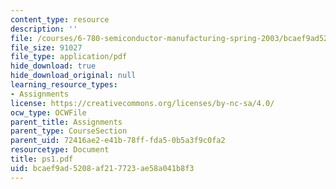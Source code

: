 ```yaml
---
content_type: resource
description: ''
file: /courses/6-780-semiconductor-manufacturing-spring-2003/bcaef9ad5208af217723ae58a041b8f3_ps1.pdf
file_size: 91027
file_type: application/pdf
hide_download: true
hide_download_original: null
learning_resource_types:
- Assignments
license: https://creativecommons.org/licenses/by-nc-sa/4.0/
ocw_type: OCWFile
parent_title: Assignments
parent_type: CourseSection
parent_uid: 72416ae2-e41b-78ff-fda5-0b5a3f9c0fa2
resourcetype: Document
title: ps1.pdf
uid: bcaef9ad-5208-af21-7723-ae58a041b8f3
---
```

